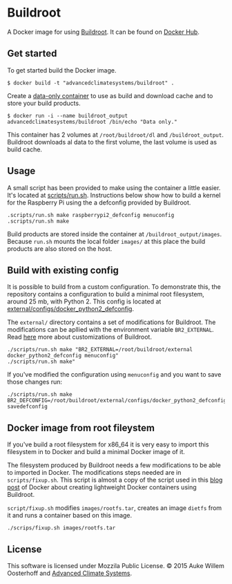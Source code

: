 # Buildroot
A Docker image for using [Buildroot][buildroot]. It can be found on [Docker
Hub][hub].

## Get started
To get started build the Docker image.

``` shell
$ docker build -t "advancedclimatesystems/buildroot" .
```

Create a [data-only container][data-only] to use as build and download
cache and to store your build products. 

``` shell
$ docker run -i --name buildroot_output advancedclimatesystems/buildroot /bin/echo "Data only."
```

This container has 2 volumes at `/root/buildroot/dl` and `/buildroot_output`. 
Buildroot downloads al data to the first volume, the last volume is used as
build cache.

## Usage
A small script has been provided to make using the container a little easier.
It's located at [scripts/run.sh][run.sh]. Instructions below show how
to build a kernel for the Raspberry Pi using the a defconfig provided by
Buildroot.

``` shell
.scripts/run.sh make raspberrypi2_defconfig menuconfig
.scripts/run.sh make
```

Build products are stored inside the container at `/buildroot_output/images`.
Because `run.sh` mounts the local folder `images/` at this place the
build products are also stored on the host.  

## Build with existing config
It is possible to build from a custom configuration. To demonstrate this, the
repository contains a configuration to build a minimal root filesystem, around
25 mb, with Python 2. This config is located at
[external/configs/docker_python2_defconfig][docker_python2_defconfig].

The `external/` directory contains a set of modifications for Buildroot. The
modifications can be apllied with the environment variable `BR2_EXTERNAL`.
Read [here][br2_external] more about customizations of Buildroot.

```shell
./scripts/run.sh make "BR2_EXTERNAL=/root/buildroot/external docker_python2_defconfig menuconfig"
./scripts/run.sh make"
```

If you've modified the configuration using `menuconfig` and you want to save
those changes run:

```shell
./scripts/run.sh make BR2_DEFCONFIG=/root/buildroot/external/configs/docker_python2_defconfig savedefconfig
```
## Docker image from root fileystem
If you've build a root filesystem for x86_64 it is very easy to import
this filesystem in to Docker and build a minimal Docker image of it.

The filesystem produced by Buildroot needs a few modifications to be able to
imported in Docker. The modifications steps needed are in `scripts/fixup.sh`.
This script is almost a copy of the script used in this [blog
post][docker_blog] of Docker about creating lightweight Docker containers using
Buildroot. 

`script/fixup.sh` modifies `images/rootfs.tar`, creates an image `dietfs`
from it and runs a container based on this image.

```shell
./scrips/fixup.sh images/rootfs.tar
```
## License
This software is licensed under Mozzila Public License.
&copy; 2015 Auke Willem Oosterhoff and [Advanced Climate Systems][acs].

[acs]:http://advancedclimate.nl
[buildroot]:http://buildroot.uclibc.org/
[data-only]:https://docs.docker.com/userguide/dockervolumes/
[hub]:https://registry.hub.docker.com/u/orangetux/buildroot/
[run.sh]:scripts/run.sh
[docker_python2_defconfig]:external/configs/docker_python2_defconfig
[br2_external]:http://buildroot.uclibc.org/downloads/manual/manual.html#outside-br-custom
[docker_blog]:https://blog.docker.com/2013/06/create-light-weight-docker-containers-buildroot/
